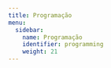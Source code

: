 ```yaml
---
title: Programação
menu:
  sidebar:
    name: Programação
    identifier: programming
    weight: 21
---
```

